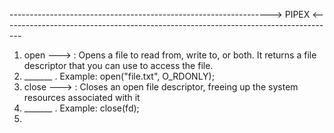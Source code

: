 -----------------------------------------------------------------> PIPEX <-----------------------------------------------------------------------------------


1. open ---> : Opens a file to read from, write to, or both. It returns a file descriptor that you can use to access the file.
2. _______ . Example: open("file.txt", O_RDONLY);
3. close ---> : Closes an open file descriptor, freeing up the system resources associated with it
4. _______ . Example: close(fd);
5. 
